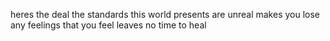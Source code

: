 heres the deal 
the standards this world presents are unreal
makes you lose any feelings that you feel
leaves no time to heal
